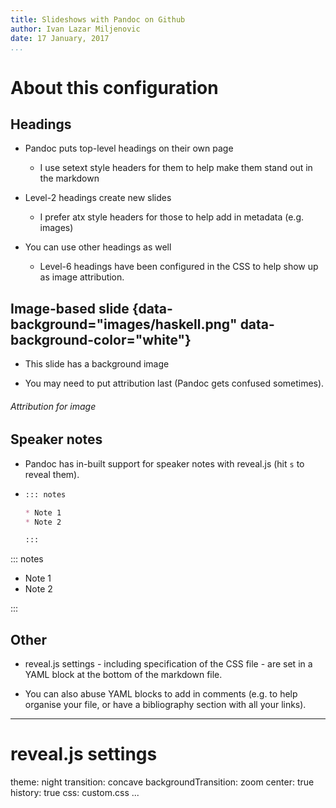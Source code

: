 ```yaml
---
title: Slideshows with Pandoc on Github
author: Ivan Lazar Miljenovic
date: 17 January, 2017
...
```


About this configuration
========================

## Headings

* Pandoc puts top-level headings on their own page

    - I use setext style headers for them to help make them stand out
      in the markdown

* Level-2 headings create new slides

    - I prefer atx style headers for those to help add in metadata
      (e.g. images)

* You can use other headings as well

    - Level-6 headings have been configured in the CSS to help show up
      as image attribution.

## Image-based slide {data-background="images/haskell.png" data-background-color="white"}

* This slide has a background image

* You may need to put attribution last (Pandoc gets confused sometimes).

###### Attribution for image

## Speaker notes

* Pandoc has in-built support for speaker notes with reveal.js (hit
  `s` to reveal them).

*
    ```markdown
    ::: notes

    * Note 1
    * Note 2

    :::
    ```

::: notes

* Note 1
* Note 2

:::

## Other

* reveal.js settings - including specification of the CSS file - are
  set in a YAML block at the bottom of the markdown file.

* You can also abuse YAML blocks to add in comments (e.g. to help
  organise your file, or have a bibliography section with all your
  links).

---
# reveal.js settings
theme: night
transition: concave
backgroundTransition: zoom
center: true
history: true
css: custom.css
...
